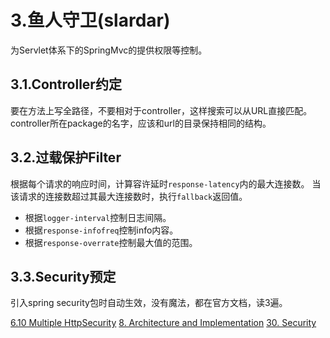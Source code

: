 # 3.鱼人守卫(slardar)

为Servlet体系下的SpringMvc的提供权限等控制。


## 3.1.Controller约定

要在方法上写全路径，不要相对于controller，这样搜索可以从URL直接匹配。
controller所在package的名字，应该和url的目录保持相同的结构。

## 3.2.过载保护Filter

根据每个请求的响应时间，计算容许延时`response-latency`内的最大连接数。
当该请求的连接数超过其最大连接数时，执行`fallback`返回值。

 * 根据`logger-interval`控制日志间隔。
 * 根据`response-infofreq`控制info内容。
 * 根据`response-overrate`控制最大值的范围。

## 3.3.Security预定

引入spring security包时自动生效，没有魔法，都在官方文档，读3遍。

[6.10 Multiple HttpSecurity](https://docs.spring.io/spring-security/site/docs/current/reference/htmlsingle/#jc-authentication)
[8. Architecture and Implementation](https://docs.spring.io/spring-security/site/docs/current/reference/htmlsingle/#overall-architecture)
[30. Security](https://docs.spring.io/spring-boot/docs/current/reference/html/boot-features-security.html)
